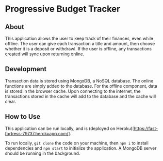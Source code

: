# Progressive Budget Tracker

## About 

This application allows the user to keep track of their finances, even while offline. The user can give each transaction a title and amount, then choose whether it is a deposit or withdrawl. If the user is offline, any transactions created will sync upon returning online.

## Development

Transaction data is stored using MongoDB, a NoSQL database. The online functions are simply added to the database. For the offline component, data is stored in the browser cache. Upon connecting to the internet, the transactions stored in the cache will add to the database and the cache will clear.

## How to Use

This application can be run locally, and is (deployed on Heroku)[https://fast-fortress-79737.herokuapp.com/].

To run locally, `git clone` the code on your machine, then `npm i` to install dependencies and `npm start` to initialize the application. A MongoDB server should be running in the background.